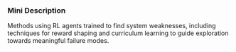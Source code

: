 ### Mini Description

Methods using RL agents trained to find system weaknesses, including techniques for reward shaping and curriculum learning to guide exploration towards meaningful failure modes.
